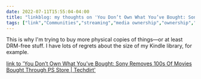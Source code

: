 ---date: 2022-07-11T15:55:04-04:00title: "linkblog: my thoughts on 'You Don’t Own What You’ve Bought: Sony Removes 100s Of Movies Bought Through PS Store | Techdirt'"tags: ["link","Communities","streaming","media ownership","ownership","DRM","Kindle","Amazon"]---This is why I'm trying to buy more physical copies of things—or at least DRM-free stuff. I have lots of regrets about the size of my Kindle library, for example. [link to 'You Don’t Own What You’ve Bought: Sony Removes 100s Of Movies Bought Through PS Store | Techdirt'](https://www.techdirt.com/2022/07/11/you-dont-own-what-youve-bought-sony-removes-100s-of-movies-bought-through-ps-store/)